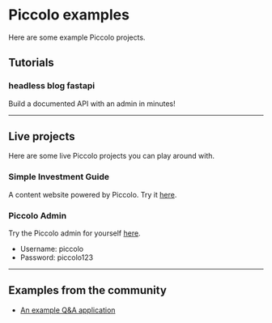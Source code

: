 # Piccolo examples

Here are some example Piccolo projects.

## Tutorials

### headless blog fastapi

Build a documented API with an admin in minutes!

---

## Live projects

Here are some live Piccolo projects you can play around with.

### Simple Investment Guide

A content website powered by Piccolo. Try it [here](http://simpleinvestmentguide.com/).

### Piccolo Admin

Try the Piccolo admin for yourself [here](https://demo1.piccolo-orm.com/#/).

 * Username: piccolo
 * Password: piccolo123

---

## Examples from the community

 * [An example Q&A application](https://github.com/sinisaos/starlette-piccolo-orm)
